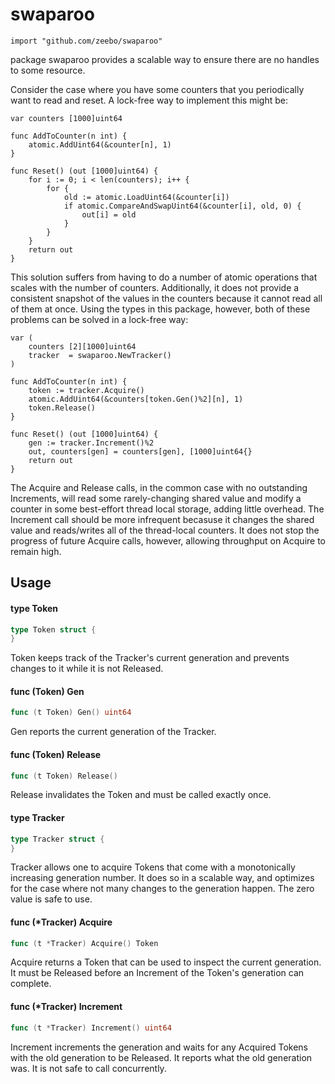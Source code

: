 # swaparoo

    import "github.com/zeebo/swaparoo"

package swaparoo provides a scalable way to ensure there are no handles to some
resource.

Consider the case where you have some counters that you periodically want to
read and reset. A lock-free way to implement this might be:

    var counters [1000]uint64

    func AddToCounter(n int) {
    	atomic.AddUint64(&counter[n], 1)
    }

    func Reset() (out [1000]uint64) {
    	for i := 0; i < len(counters); i++ {
    		for {
    			old := atomic.LoadUint64(&counter[i])
    			if atomic.CompareAndSwapUint64(&counter[i], old, 0) {
    				out[i] = old
    			}
    		}
    	}
    	return out
    }

This solution suffers from having to do a number of atomic operations that
scales with the number of counters. Additionally, it does not provide a
consistent snapshot of the values in the counters because it cannot read all of
them at once. Using the types in this package, however, both of these problems
can be solved in a lock-free way:

    var (
    	counters [2][1000]uint64
    	tracker  = swaparoo.NewTracker()
    )

    func AddToCounter(n int) {
    	token := tracker.Acquire()
    	atomic.AddUint64(&counters[token.Gen()%2][n], 1)
    	token.Release()
    }

    func Reset() (out [1000]uint64) {
    	gen := tracker.Increment()%2
    	out, counters[gen] = counters[gen], [1000]uint64{}
    	return out
    }

The Acquire and Release calls, in the common case with no outstanding
Increments, will read some rarely-changing shared value and modify a counter in
some best-effort thread local storage, adding little overhead. The Increment
call should be more infrequent becasuse it changes the shared value and
reads/writes all of the thread-local counters. It does not stop the progress of
future Acquire calls, however, allowing throughput on Acquire to remain high.

## Usage

#### type Token

```go
type Token struct {
}
```

Token keeps track of the Tracker's current generation and prevents changes to it
while it is not Released.

#### func (Token) Gen

```go
func (t Token) Gen() uint64
```
Gen reports the current generation of the Tracker.

#### func (Token) Release

```go
func (t Token) Release()
```
Release invalidates the Token and must be called exactly once.

#### type Tracker

```go
type Tracker struct {
}
```

Tracker allows one to acquire Tokens that come with a monotonically increasing
generation number. It does so in a scalable way, and optimizes for the case
where not many changes to the generation happen. The zero value is safe to use.

#### func (*Tracker) Acquire

```go
func (t *Tracker) Acquire() Token
```
Acquire returns a Token that can be used to inspect the current generation. It
must be Released before an Increment of the Token's generation can complete.

#### func (*Tracker) Increment

```go
func (t *Tracker) Increment() uint64
```
Increment increments the generation and waits for any Acquired Tokens with the
old generation to be Released. It reports what the old generation was. It is not
safe to call concurrently.
